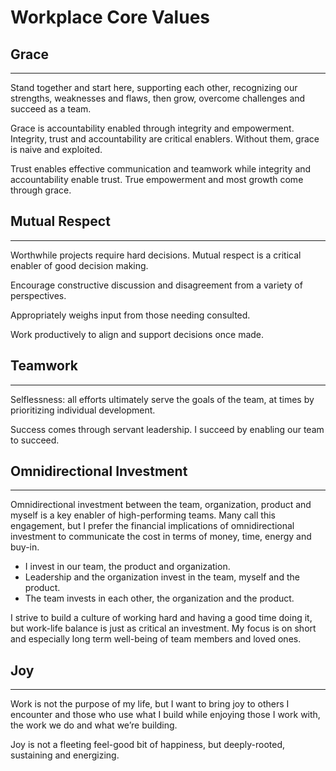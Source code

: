# Workplace Core Values

## Grace
---
Stand together and start here, supporting each other, recognizing our strengths, weaknesses and flaws, then grow, overcome challenges and succeed as a team.

Grace is accountability enabled through integrity and empowerment. Integrity, trust and accountability are critical enablers. Without them, grace is naive and exploited.

Trust enables effective communication and teamwork while integrity and accountability enable trust. True empowerment and most growth come through grace.

## Mutual Respect
---
Worthwhile projects require hard decisions. Mutual respect is a critical enabler of good decision making.

Encourage constructive discussion and disagreement from a variety of perspectives.

Appropriately weighs input from those needing consulted.

Work productively to align and support decisions once made.

## Teamwork
---
Selflessness: all efforts ultimately serve the goals of the team, at times by prioritizing individual development.

Success comes through servant leadership. I succeed by enabling our team to succeed.

## Omnidirectional Investment
---
Omnidirectional investment between the team, organization, product and myself is a key enabler of high-performing teams. Many call this engagement, but I prefer the financial implications of omnidirectional investment to communicate the cost in terms of money, time, energy and buy-in.

* I invest in our team, the product and organization.
* Leadership and the organization invest in the team, myself and the product.
* The team invests in each other, the organization and the product.

I strive to build a culture of working hard and having a good time doing it, but work-life balance is just as critical an investment. My focus is on short and especially long term well-being of team members and loved ones.

## Joy
---
Work is not the purpose of my life, but I want to bring joy to others I encounter and those who use what I build while enjoying those I work with, the work we do and what we’re building.

Joy is not a fleeting feel-good bit of happiness, but deeply-rooted, sustaining and energizing.
